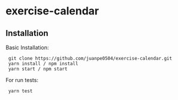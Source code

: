 # exercise-calendar

## Installation

Basic Installation:

```
 git clone https://github.com/juanpe0504/exercise-calendar.git
 yarn install / npm install
 yarn start / npm start
```

For run tests:

```
 yarn test
```

